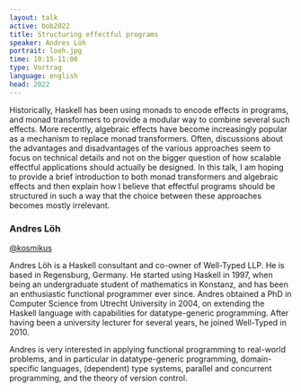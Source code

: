 ```yaml
---
layout: talk
active: bob2022
title: Structuring effectful programs
speaker: Andres Löh
portrait: loeh.jpg
time: 10:15-11:00
type: Vortrag
language: english
head: 2022
---
```


Historically, Haskell has been using monads to encode effects in
programs, and monad transformers to provide a modular way to combine
several such effects. More recently, algebraic effects have become
increasingly popular as a mechanism to replace monad
transformers. Often, discussions about the advantages and
disadvantages of the various approaches seem to focus on technical
details and not on the bigger question of how scalable effectful
applications should actually be designed. In this talk, I am hoping to
provide a brief introduction to both monad transformers and algebraic
effects and then explain how I believe that effectful programs should
be structured in such a way that the choice between these approaches
becomes mostly irrelevant.

### Andres Löh

[@kosmikus](https://twitter.com/kosmikus)

Andres Löh is a Haskell consultant and co-owner of Well-Typed LLP. He
is based in Regensburg, Germany. He started using Haskell in 1997,
when being an undergraduate student of mathematics in Konstanz, and
has been an enthusiastic functional programmer ever since. Andres
obtained a PhD in Computer Science from Utrecht University in 2004, on
extending the Haskell language with capabilities for datatype-generic
programming. After having been a university lecturer for several
years, he joined Well-Typed in 2010.

Andres is very interested in applying functional programming to
real-world problems, and in particular in datatype-generic
programming, domain-specific languages, (dependent) type systems,
parallel and concurrent programming, and the theory of version
control.

